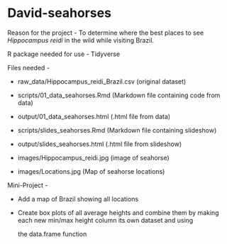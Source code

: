 # David-seahorses

Reason for the project - To determine where the best places to see _Hippocampus reidi_ in the wild while visiting Brazil.

R package needed for use - Tidyverse

Files needed - 

  - raw_data/Hippocampus_reidi_Brazil.csv (original dataset)
  
  - scripts/01_data_seahorses.Rmd (Markdown file containing code from data)
  
  - output/01_data_seahorses.html (.html file from data)
  
  - scripts/slides_seahorses.Rmd (Markdown file containing slideshow)
  
  - output/slides_seahorses.html (.html file from slideshow)

  - images/Hippocampus_reidi.jpg (image of seahorse)
  
  - images/Locations.jpg (Map of seahorse locations)
  
  
  Mini-Project -
  
   - Add a map of Brazil showing all locations 
   
   - Create box plots of all average heights and combine them by making each new min/max height column its own dataset and using 
   
     the data.frame function
   
